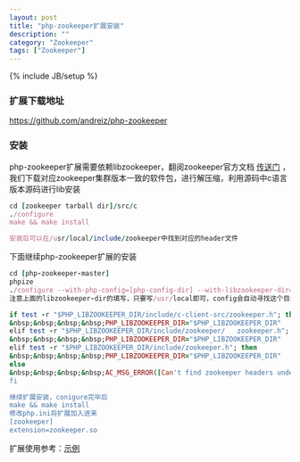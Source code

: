 ```yaml
---
layout: post
title: "php-zookeeper扩展安装"
description: ""
category: "Zookeeper"
tags: ["Zookeeper"]
---
```

{% include JB/setup %}

### 扩展下载地址
https://github.com/andreiz/php-zookeeper

### 安装
php-zookeeper扩展需要依赖libzookeeper，翻阅zookeeper官方文档
[传送门](http://zookeeper.apache.org/doc/r3.1.2/zookeeperProgrammers.html) ，我们下载对应zookeeper集群版本一致的软件包，进行解压缩，利用源码中c语言版本源码进行lib安装

```ruby
cd [zookeeper tarball dir]/src/c   
./configure   
make && make install   

安装后可以在/usr/local/include/zookeeper中找到对应的header文件   
```

下面继续php-zookeeper扩展的安装   

```ruby
cd [php-zookeeper-master]   
phpize   
./configure --with-php-config=[php-config-dir] --with-libzookeeper-dir=/usr/local   
注意上面的libzookeeper-dir的填写，只要写/usr/local即可，config会自动寻找这个目录下的include/zookeeper目录   

if test -r "$PHP_LIBZOOKEEPER_DIR/include/c-client-src/zookeeper.h"; then   
&nbsp;&nbsp;&nbsp;&nbsp;PHP_LIBZOOKEEPER_DIR="$PHP_LIBZOOKEEPER_DIR"   
elif test -r "$PHP_LIBZOOKEEPER_DIR/include/zookeeper/   zookeeper.h"; then   
&nbsp;&nbsp;&nbsp;&nbsp;PHP_LIBZOOKEEPER_DIR="$PHP_LIBZOOKEEPER_DIR"   
elif test -r "$PHP_LIBZOOKEEPER_DIR/include/zookeeper.h"; then   
&nbsp;&nbsp;&nbsp;&nbsp;PHP_LIBZOOKEEPER_DIR="$PHP_LIBZOOKEEPER_DIR"   
else   
&nbsp;&nbsp;&nbsp;&nbsp;AC_MSG_ERROR([Can't find zookeeper headers under "$PHP_LIBZOOKEEPER_DIR"])   
fi   

继续扩展安装，conigure完毕后   
make && make install   
修改php.ini将扩展加入进来   
[zookeeper]   
extension=zookeeper.so   
```

扩展使用参考：[示例](https://github.com/andreiz/php-zookeeper/blob/master/examples/Zookeeper_Example.php)
